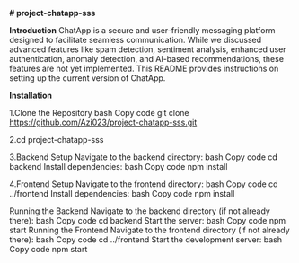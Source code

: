 **# project-chatapp-sss**

**Introduction**
ChatApp is a secure and user-friendly messaging platform designed to facilitate seamless communication. While we discussed advanced features like spam detection, sentiment analysis, enhanced user authentication, anomaly detection, and AI-based recommendations, these features are not yet implemented. This README provides instructions on setting up the current version of ChatApp.


**Installation**

1.Clone the Repository
bash
Copy code
git clone https://github.com/Azi023/project-chatapp-sss.git

2.cd project-chatapp-sss

3.Backend Setup
Navigate to the backend directory:
bash
Copy code
cd backend
Install dependencies:
bash
Copy code
npm install

4.Frontend Setup
Navigate to the frontend directory:
bash
Copy code
cd ../frontend
Install dependencies:
bash
Copy code
npm install


Running the Backend
Navigate to the backend directory (if not already there):
bash
Copy code
cd backend
Start the server:
bash
Copy code
npm start
Running the Frontend
Navigate to the frontend directory (if not already there):
bash
Copy code
cd ../frontend
Start the development server:
bash
Copy code
npm start
